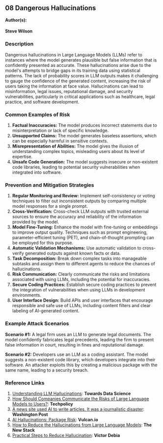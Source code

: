 ## 08 Dangerous Hallucinations

**Author(s):**
#### Steve Wilson

### Description

Dangerous hallucinations in Large Language Models (LLMs) refer to instances where the model generates plausible but false information that is confidently presented as accurate. These hallucinations arise due to the model's attempts to bridge gaps in its training data using statistical patterns. The lack of probability scores in LLM outputs makes it challenging to gauge the confidence of the generated content, increasing the risk of users taking the information at face value. Hallucinations can lead to misinformation, legal issues, reputational damage, and security vulnerabilities, particularly in critical applications such as healthcare, legal practice, and software development.

### Common Examples of Risk

1. **Factual Inaccuracies:** The model produces incorrect statements due to misinterpretation or lack of specific knowledge.
2. **Unsupported Claims:** The model generates baseless assertions, which can be especially harmful in sensitive contexts.
3. **Misrepresentation of Abilities:** The model gives the illusion of understanding complex topics, misleading users about its level of expertise.
4. **Unsafe Code Generation:** The model suggests insecure or non-existent code libraries, leading to potential security vulnerabilities when integrated into software.

### Prevention and Mitigation Strategies

1. **Regular Monitoring and Review:** Implement self-consistency or voting techniques to filter out inconsistent outputs by comparing multiple model responses for a single prompt.
2. **Cross-Verification:** Cross-check LLM outputs with trusted external sources to ensure the accuracy and reliability of the information provided by the model.
3. **Model Fine-Tuning:** Enhance the model with fine-tuning or embeddings to improve output quality. Techniques such as prompt engineering, parameter-efficient tuning (PET), and chain-of-thought prompting can be employed for this purpose.
4. **Automatic Validation Mechanisms:** Use automatic validation to cross-verify generated outputs against known facts or data.
5. **Task Decomposition:** Break down complex tasks into manageable subtasks and assign them to different agents to reduce the chances of hallucinations.
6. **Risk Communication:** Clearly communicate the risks and limitations associated with using LLMs, including the potential for inaccuracies.
7. **Secure Coding Practices:** Establish secure coding practices to prevent the integration of vulnerabilities when using LLMs in development environments.
8. **User Interface Design:** Build APIs and user interfaces that encourage responsible and safe use of LLMs, including content filters and clear labeling of AI-generated content.

### Example Attack Scenarios

**Scenario #1:** A legal firm uses an LLM to generate legal documents. The model confidently fabricates legal precedents, leading the firm to present false information in court, resulting in fines and reputational damage.

**Scenario #2:** Developers use an LLM as a coding assistant. The model suggests a non-existent code library, which developers integrate into their software. An attacker exploits this by creating a malicious package with the same name, leading to a security breach.

### Reference Links

1. [Understanding LLM Hallucinations](https://towardsdatascience.com/llm-hallucinations-ec831dcd7786): **Towards Data Science**
2. [How Should Companies Communicate the Risks of Large Language Models to Users?](https://techpolicy.press/how-should-companies-communicate-the-risks-of-large-language-models-to-users/): **Techpolicy**
3. [A news site used AI to write articles. It was a journalistic disaster](https://www.washingtonpost.com/media/2023/01/17/cnet-ai-articles-journalism-corrections/): **Washington Post**
4. [AI Hallucinations: Package Risk](https://vulcan.io/blog/ai-hallucinations-package-risk): **Vulcan.io**
5. [How to Reduce the Hallucinations from Large Language Models](https://thenewstack.io/how-to-reduce-the-hallucinations-from-large-language-models/): **The New Stack**
6. [Practical Steps to Reduce Hallucination](https://newsletter.victordibia.com/p/practical-steps-to-reduce-hallucination): **Victor Debia**
